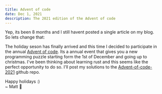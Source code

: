 ```yaml
---
title: Advent of code
date: Dec 1, 2021
description: The 2021 edition of the Advent of code
---
```

Yep, its been 8 months and I still havent posted a single article on my blog. So lets change that:

The holiday seson has finally arrived and this time I decided to participate in the annual [Advent of code](https://adventofcode.com/). Its a annual event that gives you a new programming puzzle starting form the 1st of December and going up to christmas. I've been thinking about learning rust and this seems like the perfect opportunity to do so. I'll post my solutions to the [Advent-of-code-2021](https://github.com/cappig/Advent-of-code-2021) github repo.

Happy holidays :)
</br>
~ Matt 🎄